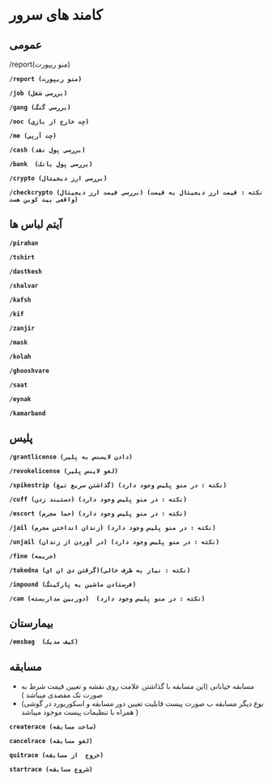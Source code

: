 # کامند های سرور
## عمومی
<div class= "code-block">
<span class="red">/report</span><span>(منو ریپورت)</span>


**```/report (منو ریپورت)```**

**```/job (بررسی شغل)```**

**```/gang (بررسی گنگ)```**

**```/ooc (چت خارج از بازی)```**

**```/me (چت آرپی)```**

**```/cash (بررسی پول نقد)```**

**```/bank  (بررسی پول بانک)```**

**```/crypto (بررسی ارز دیجیتال) ```**

**```/checkcrypto (بررسی قیمت ارز دیجیتال) (نکته : قیمت ارز دیجیتال به قیمت واقعی بیت کوین هست)```**
</div>

## آیتم لباس ها


**```/pirahan```**

**```/tshirt```**

**```/dastkesh```**

**```/shalvar```**

**```/kafsh```**

**```/kif```**

**```/zanjir```**

**```/mask```**

**```/kolah```**

**```/ghooshvare```**

**```/saat```**

**```/eynak```**

**```/kamarband```**









## پلیس
**```/grantlicense (دادن لایسنس به پلیر) ```**

**```/revokelicense (لغو لاینس پلیر)```**

**```/spikestrip (گذاشتن سریع تیغ) (نکته : در منو پلیس وجود دارد)```**

**```/cuff (دستبند زدن) (نکته : در منو پلیس وجود دارد)```**

**```/escort (حما مجرم) (نکته : در منو پلیس وجود دارد)```**

**```/jail (زندان انداختن مجرم) (نکته : در منو پلیس وجود دارد)```**

**```/unjail (در آوردن از زندان) (نکته : در منو پلیس وجود دارد)```**

**```/fine (جریمه) ```**

**```/takedna (گرقتن دی ان ای)(نکته : نیاز به ظرف خالی)```**

**```/impound (فرستادن ماشین به پارکینگ) ```**

**```/cam (دوربین مداربسته)  (نکته : در منو پلیس وجود دارد)```**



## بیمارستان
**```/emsbag  (کیف مدیک)```**


##  مسابقه
-  مسابقه خیابانی (این مسابقه با گذاشتن علامت روی نقشه و تعیین قیمت شرط به صورت تک مقصدی میباشد )
- (نوع دیگر مسابقه ب صورت پیست قابلیت تعیین دور مسابقه و اسکوربورد در گوشی همراه با تنظیمات پیست موجود میباشد )

**```createrace (ساخت مسابقه)```**

**```cancelrace (لغو مسابقه)```**

**```quitrace (خروج  از مسابقه)```**

**```startrace (شروع مسابقه)  ```**         


